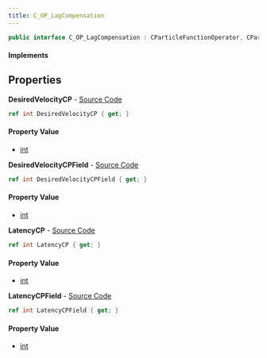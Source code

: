 ```yaml
---
title: C_OP_LagCompensation
---
```


```csharp
public interface C_OP_LagCompensation : CParticleFunctionOperator, CParticleFunction, ISchemaClass<CParticleFunction>, ISchemaClass<CParticleFunctionOperator>, ISchemaClass<C_OP_LagCompensation>, ISchemaField, ISchemaClass, INativeHandle
```

#### Implements

## Properties

**DesiredVelocityCP** - [Source Code](https://github.com/swiftly-solution/swiftlys2/blob/master/managed/src/SwiftlyS2.Generated/Schemas/Interfaces/C_OP_LagCompensation.cs#L16)

```csharp
ref int DesiredVelocityCP { get; }
```

#### Property Value

- [int](https://learn.microsoft.com/dotnet/api/system.int32)

**DesiredVelocityCPField** - [Source Code](https://github.com/swiftly-solution/swiftlys2/blob/master/managed/src/SwiftlyS2.Generated/Schemas/Interfaces/C_OP_LagCompensation.cs#L22)

```csharp
ref int DesiredVelocityCPField { get; }
```

#### Property Value

- [int](https://learn.microsoft.com/dotnet/api/system.int32)

**LatencyCP** - [Source Code](https://github.com/swiftly-solution/swiftlys2/blob/master/managed/src/SwiftlyS2.Generated/Schemas/Interfaces/C_OP_LagCompensation.cs#L18)

```csharp
ref int LatencyCP { get; }
```

#### Property Value

- [int](https://learn.microsoft.com/dotnet/api/system.int32)

**LatencyCPField** - [Source Code](https://github.com/swiftly-solution/swiftlys2/blob/master/managed/src/SwiftlyS2.Generated/Schemas/Interfaces/C_OP_LagCompensation.cs#L20)

```csharp
ref int LatencyCPField { get; }
```

#### Property Value

- [int](https://learn.microsoft.com/dotnet/api/system.int32)

